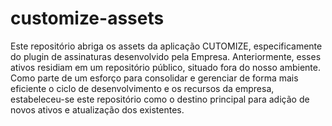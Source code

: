 # customize-assets
 Este repositório abriga os assets da aplicação CUTOMIZE, especificamente do plugin de assinaturas desenvolvido pela Empresa. Anteriormente, esses ativos residiam em um repositório público, situado fora do nosso ambiente. Como parte de um esforço para consolidar e gerenciar de forma mais eficiente o ciclo de desenvolvimento e os recursos da empresa, estabeleceu-se este repositório como o destino principal para adição de novos ativos e atualização dos existentes.
